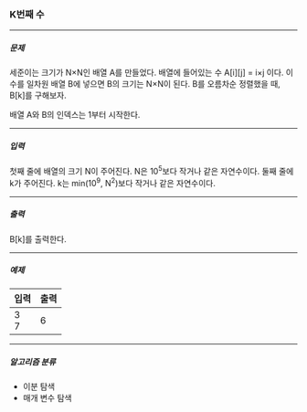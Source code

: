 ### K번째 수

***

##### 문제
세준이는 크기가 N×N인 배열 A를 만들었다. 배열에 들어있는 수 A[i][j] = i×j 이다. 이 수를 일차원 배열 B에 넣으면 B의 크기는 N×N이 된다. B를 오름차순 정렬했을 때, B[k]를 구해보자.

배열 A와 B의 인덱스는 1부터 시작한다.

***

##### 입력
첫째 줄에 배열의 크기 N이 주어진다. N은 10<sup>5</sup>보다 작거나 같은 자연수이다. 둘째 줄에 k가 주어진다. k는 min(10<sup>9</sup>, N<sup>2</sup>)보다 작거나 같은 자연수이다.

***

##### 출력
B[k]를 출력한다.

***

##### 예제
| 입력      | 출력  |
|---------|-----|
| 3<br/>7 | 6   |

***

##### 알고리즘 분류
* 이분 탐색
* 매개 변수 탐색